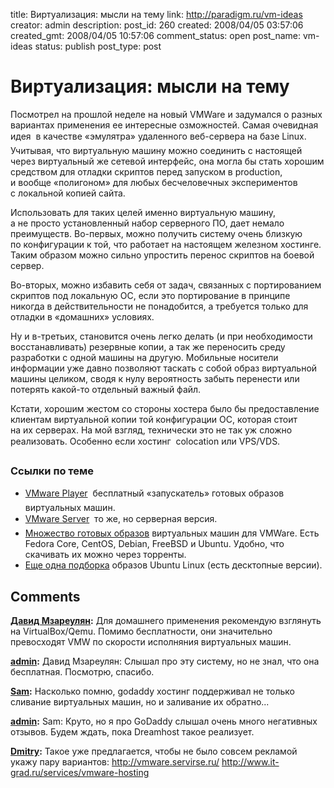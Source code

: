 title: Виртуализация: мысли на тему
link: http://paradigm.ru/vm-ideas
creator: admin
description: 
post_id: 260
created: 2008/04/05 03:57:06
created_gmt: 2008/04/05 10:57:06
comment_status: open
post_name: vm-ideas
status: publish
post_type: post

# Виртуализация: мысли на тему

Посмотрел на прошлой неделе на новый VMWare и задумался о разных вариантах применения ее интересные озможностей. Самая очевидная идея  в качестве «эмулятра» удаленного веб-сервера на базе Linux. Учитывая, что виртуальную машину можно соединить с настоящей через виртуальный же сетевой интерфейс, она могла бы стать хорошим средством для отладки скриптов перед запуском в production, и вообще «полигоном» для любых бесчеловечных экспериментов с локальной копией сайта.

Использовать для таких целей именно виртуальную машину, а не просто установленный набор серверного ПО, дает немало преимуществ. Во-первых, можно получить систему очень близкую по конфигурации к той, что работает на настоящем железном хостинге. Таким образом можно сильно упростить перенос скриптов на боевой сервер.

Во-вторых, можно избавить себя от задач, связанных с портированием скриптов под локальную ОС, если это портирование в принципе никогда в действительности не понадобится, а требуется только для отладки в «домашних» условиях.

Ну и в-третьих, становится очень легко делать (и при необходимости восстанавливать) резервные копии, а так же переносить среду разработки с одной машины на другую. Мобильные носители информации уже давно позволяют таскать с собой образ виртуальной машины целиком, сводя к нулу вероятность забыть перенести или потерять какой-то отдельный важный файл.

Кстати, хорошим жестом со стороны хостера было бы предоставление клиентам виртуальной копии той конфигурации ОС, которая стоит на их серверах. На мой взгляд, технически это не так уж сложно реализовать. Особенно если хостинг  colocation или VPS/VDS.

### Ссылки по теме

  * [VMware Player](http://www.vmware.com/products/player/)  бесплатный «запускатель» готовых образов виртуальных машин.
  * [VMware Server](http://www.vmware.com/products/server/)  то же, но серверная версия.
  * [Множество готовых образов](http://www.thoughtpolice.co.uk/vmware/) виртуальных машин для VMWare. Есть Fedora Core, CentOS, Debian, FreeBSD и Ubuntu. Удобно, что скачивать их можно через торренты.
  * [Еще одна подборка](http://isv-image.ubuntu.com/vmware/) образов Ubuntu Linux (есть десктопные версии).

## Comments

**[Давид Мзареулян](#483 "2008/04/05 06:36:54"):** Для домашнего применения рекомендую взглянуть на VirtualBox/Qemu. Помимо бесплатности, они значительно превосходят VMW по скорости исполняния виртуальных машин.

**[admin](#484 "2008/04/05 07:09:23"):** Давид Мзареулян: Слышал про эту систему, но не знал, что она бесплатная. Посмотрю, спасибо.

**[Sam](#490 "2008/04/06 05:39:19"):** Насколько помню, godaddy хостинг поддерживал не только сливание виртуальных машин, но и заливание их обратно...

**[admin](#491 "2008/04/06 07:13:46"):** Sam: Круто, но я про GoDaddy слышал очень много негативных отзывов. Будем ждать, пока Dreamhost такое реализует.

**[Dmitry](#25609 "2009/02/16 19:19:47"):** Такое уже предлагается, чтобы не было совсем рекламой укажу пару вариантов: http://vmware.servirse.ru/ http://www.it-grad.ru/services/vmware-hosting

